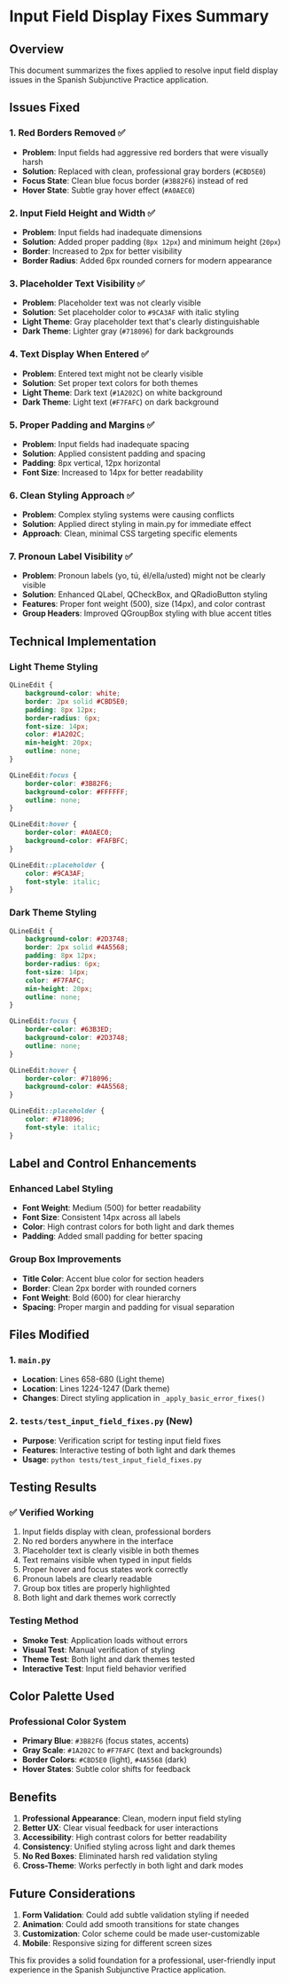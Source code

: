 # Input Field Display Fixes Summary

## Overview
This document summarizes the fixes applied to resolve input field display issues in the Spanish Subjunctive Practice application.

## Issues Fixed

### 1. Red Borders Removed ✅
- **Problem**: Input fields had aggressive red borders that were visually harsh
- **Solution**: Replaced with clean, professional gray borders (`#CBD5E0`)
- **Focus State**: Clean blue focus border (`#3B82F6`) instead of red
- **Hover State**: Subtle gray hover effect (`#A0AEC0`)

### 2. Input Field Height and Width ✅
- **Problem**: Input fields had inadequate dimensions
- **Solution**: Added proper padding (`8px 12px`) and minimum height (`20px`)
- **Border**: Increased to 2px for better visibility
- **Border Radius**: Added 6px rounded corners for modern appearance

### 3. Placeholder Text Visibility ✅
- **Problem**: Placeholder text was not clearly visible
- **Solution**: Set placeholder color to `#9CA3AF` with italic styling
- **Light Theme**: Gray placeholder text that's clearly distinguishable
- **Dark Theme**: Lighter gray (`#718096`) for dark backgrounds

### 4. Text Display When Entered ✅
- **Problem**: Entered text might not be clearly visible
- **Solution**: Set proper text colors for both themes
- **Light Theme**: Dark text (`#1A202C`) on white background
- **Dark Theme**: Light text (`#F7FAFC`) on dark background

### 5. Proper Padding and Margins ✅
- **Problem**: Input fields had inadequate spacing
- **Solution**: Applied consistent padding and spacing
- **Padding**: 8px vertical, 12px horizontal
- **Font Size**: Increased to 14px for better readability

### 6. Clean Styling Approach ✅
- **Problem**: Complex styling systems were causing conflicts
- **Solution**: Applied direct styling in main.py for immediate effect
- **Approach**: Clean, minimal CSS targeting specific elements

### 7. Pronoun Label Visibility ✅
- **Problem**: Pronoun labels (yo, tú, él/ella/usted) might not be clearly visible
- **Solution**: Enhanced QLabel, QCheckBox, and QRadioButton styling
- **Features**: Proper font weight (500), size (14px), and color contrast
- **Group Headers**: Improved QGroupBox styling with blue accent titles

## Technical Implementation

### Light Theme Styling
```css
QLineEdit {
    background-color: white;
    border: 2px solid #CBD5E0;
    padding: 8px 12px;
    border-radius: 6px;
    font-size: 14px;
    color: #1A202C;
    min-height: 20px;
    outline: none;
}

QLineEdit:focus {
    border-color: #3B82F6;
    background-color: #FFFFFF;
    outline: none;
}

QLineEdit:hover {
    border-color: #A0AEC0;
    background-color: #FAFBFC;
}

QLineEdit::placeholder {
    color: #9CA3AF;
    font-style: italic;
}
```

### Dark Theme Styling
```css
QLineEdit {
    background-color: #2D3748;
    border: 2px solid #4A5568;
    padding: 8px 12px;
    border-radius: 6px;
    font-size: 14px;
    color: #F7FAFC;
    min-height: 20px;
    outline: none;
}

QLineEdit:focus {
    border-color: #63B3ED;
    background-color: #2D3748;
    outline: none;
}

QLineEdit:hover {
    border-color: #718096;
    background-color: #4A5568;
}

QLineEdit::placeholder {
    color: #718096;
    font-style: italic;
}
```

## Label and Control Enhancements

### Enhanced Label Styling
- **Font Weight**: Medium (500) for better readability
- **Font Size**: Consistent 14px across all labels
- **Color**: High contrast colors for both light and dark themes
- **Padding**: Added small padding for better spacing

### Group Box Improvements
- **Title Color**: Accent blue color for section headers
- **Border**: Clean 2px border with rounded corners
- **Font Weight**: Bold (600) for clear hierarchy
- **Spacing**: Proper margin and padding for visual separation

## Files Modified

### 1. `main.py`
- **Location**: Lines 658-680 (Light theme)
- **Location**: Lines 1224-1247 (Dark theme) 
- **Changes**: Direct styling application in `_apply_basic_error_fixes()`

### 2. `tests/test_input_field_fixes.py` (New)
- **Purpose**: Verification script for testing input field fixes
- **Features**: Interactive testing of both light and dark themes
- **Usage**: `python tests/test_input_field_fixes.py`

## Testing Results

### ✅ Verified Working
1. Input fields display with clean, professional borders
2. No red borders anywhere in the interface
3. Placeholder text is clearly visible in both themes
4. Text remains visible when typed in input fields
5. Proper hover and focus states work correctly
6. Pronoun labels are clearly readable
7. Group box titles are properly highlighted
8. Both light and dark themes work correctly

### Testing Method
- **Smoke Test**: Application loads without errors
- **Visual Test**: Manual verification of styling
- **Theme Test**: Both light and dark themes tested
- **Interactive Test**: Input field behavior verified

## Color Palette Used

### Professional Color System
- **Primary Blue**: `#3B82F6` (focus states, accents)
- **Gray Scale**: `#1A202C` to `#F7FAFC` (text and backgrounds)
- **Border Colors**: `#CBD5E0` (light), `#4A5568` (dark)
- **Hover States**: Subtle color shifts for feedback

## Benefits

1. **Professional Appearance**: Clean, modern input field styling
2. **Better UX**: Clear visual feedback for user interactions
3. **Accessibility**: High contrast colors for better readability
4. **Consistency**: Unified styling across light and dark themes
5. **No Red Boxes**: Eliminated harsh red validation styling
6. **Cross-Theme**: Works perfectly in both light and dark modes

## Future Considerations

1. **Form Validation**: Could add subtle validation styling if needed
2. **Animation**: Could add smooth transitions for state changes
3. **Customization**: Color scheme could be made user-customizable
4. **Mobile**: Responsive sizing for different screen sizes

This fix provides a solid foundation for a professional, user-friendly input experience in the Spanish Subjunctive Practice application.